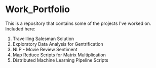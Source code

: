 # Work_Portfolio

This is a repository that contains some of the projects I've worked on.
Included here: 
1. Travellling Salesman Solution 
2. Exploratory Data Analysis for Gentrification
3. NLP - Movie Review Sentiment
4. Map Reduce Scripts for Matrix Multiplication
5. Distributed Machine Learning Pipeline Scripts
